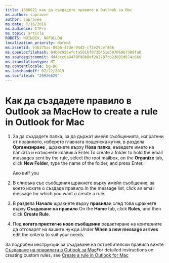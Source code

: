 ```yaml
---
title: 1800021 как да създадете правило в Outlook за Mac
ms.author: supravee
author: supravee
ms.date: 7/16/2018
ms.audience: ITPro
ms.topic: article
ROBOTS: NOINDEX, NOFOLLOW
localization_priority: Normal
ms.assetid: e3b275ac-09b6-47de-94d2-cf3e29cef446
ms.openlocfilehash: 04b0c956efcfa5016f073b451e50706067309fa0
ms.sourcegitcommit: dd43cc0a9470f98b8ef2a3787c823801d674c666
ms.translationtype: MT
ms.contentlocale: bg-BG
ms.lasthandoff: 02/12/2019
ms.locfileid: "29926629"
---
```

# <a name="how-to-create-a-rule-in-outlook-for-mac"></a><span data-ttu-id="8d114-102">Как да създадете правило в Outlook за Mac</span><span class="sxs-lookup"><span data-stu-id="8d114-102">How to create a rule in Outlook for Mac</span></span>

1. <span data-ttu-id="8d114-103">За да създадете папка, за да държат имейл съобщенията, изпратени от правилото, изберете главната пощенска кутия, в раздела **Организиране** , щракнете върху **Нова папка**, въведете името на папката и натиснете клавиша Enter.</span><span class="sxs-lookup"><span data-stu-id="8d114-103">To create a folder to hold the email messages sent by the rule, select the root mailbox, on the **Organize** tab, click **New Folder**, type the name of the folder, and press Enter.</span></span>
    
    <span data-ttu-id="8d114-104">Ако ви</span><span class="sxs-lookup"><span data-stu-id="8d114-104">If you</span></span> 
    
2. <span data-ttu-id="8d114-105">В списъка със съобщения щракнете върху имейл съобщение, за което искате о създаде правило.</span><span class="sxs-lookup"><span data-stu-id="8d114-105">In the message list, click an email message for which you want o create a rule.</span></span>
    
3. <span data-ttu-id="8d114-106">В раздела **Начало** щракнете върху **правила**и след това щракнете върху **Създаване на правило**.</span><span class="sxs-lookup"><span data-stu-id="8d114-106">On the **Home** tab, click **Rules**, and then click **Create Rule**.</span></span>
    
4. <span data-ttu-id="8d114-107">Под **когато пристигне ново съобщение** редактиране на критериите да отговарят на вашите нужди.</span><span class="sxs-lookup"><span data-stu-id="8d114-107">Under **When a new message arrives** edit the criteria to suit your needs.</span></span> 
    
<span data-ttu-id="8d114-108">За подробни инструкции за създаване на потребителски правила вижте [Създаване на правилата в Outlook за Mac](https://aka.ms/AA1uy0v)</span><span class="sxs-lookup"><span data-stu-id="8d114-108">For detailed instructions on creating custom rules, see [Create a rule in Outlook for Mac](https://aka.ms/AA1uy0v)</span></span>
  


